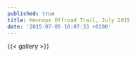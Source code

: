 ```yaml
---
published: true
title: Hennops Offroad Trail, July 2015
date: '2015-07-05 16:07:33 +0200'
---
```


{{< gallery >}}